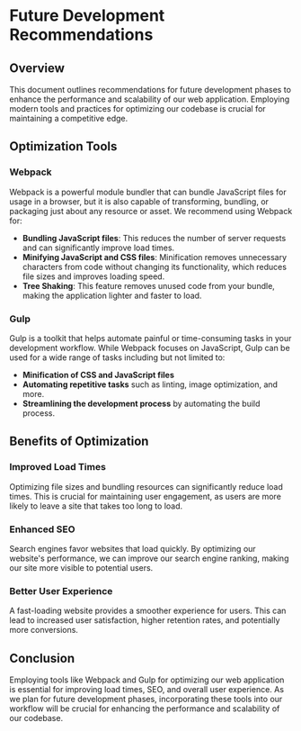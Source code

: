 # Future Development Recommendations

## Overview
This document outlines recommendations for future development phases to enhance the performance and scalability of our web application. Employing modern tools and practices for optimizing our codebase is crucial for maintaining a competitive edge.

## Optimization Tools

### Webpack
Webpack is a powerful module bundler that can bundle JavaScript files for usage in a browser, but it is also capable of transforming, bundling, or packaging just about any resource or asset. We recommend using Webpack for:

- **Bundling JavaScript files**: This reduces the number of server requests and can significantly improve load times.
- **Minifying JavaScript and CSS files**: Minification removes unnecessary characters from code without changing its functionality, which reduces file sizes and improves loading speed.
- **Tree Shaking**: This feature removes unused code from your bundle, making the application lighter and faster to load.

### Gulp
Gulp is a toolkit that helps automate painful or time-consuming tasks in your development workflow. While Webpack focuses on JavaScript, Gulp can be used for a wide range of tasks including but not limited to:

- **Minification of CSS and JavaScript files**
- **Automating repetitive tasks** such as linting, image optimization, and more.
- **Streamlining the development process** by automating the build process.

## Benefits of Optimization

### Improved Load Times
Optimizing file sizes and bundling resources can significantly reduce load times. This is crucial for maintaining user engagement, as users are more likely to leave a site that takes too long to load.

### Enhanced SEO
Search engines favor websites that load quickly. By optimizing our website's performance, we can improve our search engine ranking, making our site more visible to potential users.

### Better User Experience
A fast-loading website provides a smoother experience for users. This can lead to increased user satisfaction, higher retention rates, and potentially more conversions.

## Conclusion
Employing tools like Webpack and Gulp for optimizing our web application is essential for improving load times, SEO, and overall user experience. As we plan for future development phases, incorporating these tools into our workflow will be crucial for enhancing the performance and scalability of our codebase.